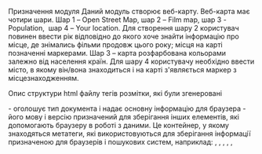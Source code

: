Призначення модуля
Даний модуль створює веб-карту. Веб-карта має чотири шари. Шар 1 – Open Street Map, шар 2 – Film map, шар 3 -  Population,  шар 4 – Your location. Для створення шару 2 користувач повинен ввести рік відповідно до якого хоче знайти інформацію про місце, де знімались фільми продовж цього року; місця на карті позначенні маркерами.
Шар 3 – карта розфарбована кольорами залежно від населення країн. Для шару 4 користувачу необхідно ввести місто, в якому він/вона знаходиться і на карті з'являється маркер з місцезнаходженням.

Опис структури html файлу тегів розмітки, які були згенеровані

<!DOCTYPE> - оголошує тип документа і надає основну інформацію для браузера - його мову і версію

<head> призначений для зберігання інших елементів, які допомогають браузеру в роботі з даними. Це контейнер, у якому знаходяться метатеги, які використовуються для зберігання інформації призначеною для браузерів і пошукових систем, наприклад: <base>, <basefont>, <bgsound>, <link>, <meta>, <script>, <style>, <title>.. Механізми пошукових систем звертаються до метатегах для отримання опису сайту, ключових слів та інших даних. Вміст тегу <head> не відображається безпосередньо на веб-сторінці, за винятком тега <title> встановлює заголовок вікна веб-сторінки.


<meta> використовується для зберігання додаткової інформації про сторінку. Цю інформацію використовують браузери для обробки сторінки, а пошукові системи - для її індексації. У блоці <head> може бути декілька тегів <meta>, так як в залежності від використовуваних атрибутів вони несуть різну інформацію.
Атрибути: charset – задає кодування; content встановлює значення атрибута, заданого за допомогою name або http-equiv: http-equiv - призначений для конвертації метатега в заголовок HTTP; name - ім'я метатега, також побічно встановлює його призначення.

< script> призначений для опису скриптів, може містити посилання на програму або її частину тексту певною мовою.  Атрибути: src – адреса скрипту зі зовнішнього файлу для імпорту в даний документ; 

<link> визначає зв'язок між документом і зовнішнім ресурсом. Також використовується для підключення зовнішніх таблиць стилів. 
Атрибути: href – визначає шлях файлу на який потрібно перейти; rel - визначає зв'язок між поточним документом і файлом, на який робиться посилання.

<style> застосовується для визначення стилів елементів веб-сторінки. 
Атрибути: position – визначає спосіб розташування елементів відносно вікна браузера, значення relative – відносно початкового місця; left, right, top, bottom – визначаються зміну початково розташування елемента.

<div> - є блоковим елементом і використовується для угруповання блокових елементів з метою форматування стилями. 
Щоб не описувати кожен раз стиль всередині тега, можна виділити стиль в зовнішню таблицю стилів, а для тегу додати атрибут class або id з ім'ям селектора.

Висновок
На першому шарі користувач має змогу побачити карту світу, зближуючи є можливість чітко побачити кордони, країни міста на села. На другому шарі з'являються позначки з інформацією про те, скільки фільмів було відзнято у вибраному році у даній локації. На третьому шарі користувач зможе зорієнтуватися географічно зорієнтуватися у населеннях різних країн: зелений колір, якщо населення країни менше 10 000 000 ; червоний – наслення від 10 000 000 до 100 000 000 і синій – більше 100 0000 000. На четвортому шарі користувач побачить своє місцезнаходження на карті світу, а саме місто в якому він/вона є.
